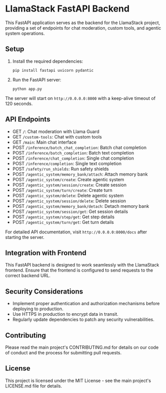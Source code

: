 # LlamaStack FastAPI Backend

This FastAPI application serves as the backend for the LlamaStack project, providing a set of endpoints for chat moderation, custom tools, and agentic system operations.

## Setup

1. Install the required dependencies:
   ```
   pip install fastapi uvicorn pydantic
   ```

2. Run the FastAPI server:
   ```
   python app.py
   ```

The server will start on `http://0.0.0.0:8000` with a keep-alive timeout of 120 seconds.

## API Endpoints

- GET `/`: Chat moderation with Llama Guard
- GET `/custom-tools`: Chat with custom tools
- GET `/main`: Main chat interface
- POST `/inference/batch_chat_completion`: Batch chat completion
- POST `/inference/batch_completion`: Batch text completion
- POST `/inference/chat_completion`: Single chat completion
- POST `/inference/completion`: Single text completion
- POST `/safety/run_shields`: Run safety shields
- POST `/agentic_system/memory_bank/attach`: Attach memory bank
- POST `/agentic_system/create`: Create agentic system
- POST `/agentic_system/session/create`: Create session
- POST `/agentic_system/turn/create`: Create turn
- POST `/agentic_system/delete`: Delete agentic system
- POST `/agentic_system/session/delete`: Delete session
- POST `/agentic_system/memory_bank/detach`: Detach memory bank
- POST `/agentic_system/session/get`: Get session details
- POST `/agentic_system/step/get`: Get step details
- POST `/agentic_system/turn/get`: Get turn details

For detailed API documentation, visit `http://0.0.0.0:8000/docs` after starting the server.

## Integration with Frontend

This FastAPI backend is designed to work seamlessly with the LlamaStack frontend. Ensure that the frontend is configured to send requests to the correct backend URL.

## Security Considerations

- Implement proper authentication and authorization mechanisms before deploying to production.
- Use HTTPS in production to encrypt data in transit.
- Regularly update dependencies to patch any security vulnerabilities.

## Contributing

Please read the main project's CONTRIBUTING.md for details on our code of conduct and the process for submitting pull requests.

## License

This project is licensed under the MIT License - see the main project's LICENSE.md file for details.